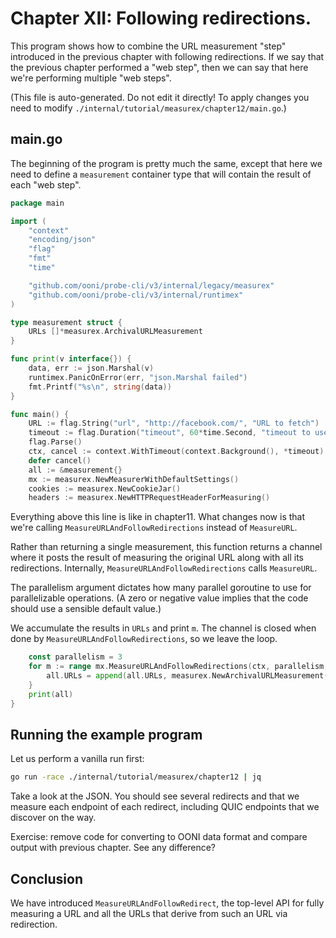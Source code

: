 
# Chapter XII: Following redirections.

This program shows how to combine the URL measurement
"step" introduced in the previous chapter with
following redirections. If we say that the previous
chapter performed a "web step", then we can say
that here we're performing multiple "web steps".

(This file is auto-generated. Do not edit it directly! To apply
changes you need to modify `./internal/tutorial/measurex/chapter12/main.go`.)

## main.go

The beginning of the program is pretty much the
same, except that here we need to define a
`measurement` container type that will contain
the result of each "web step".

```Go
package main

import (
	"context"
	"encoding/json"
	"flag"
	"fmt"
	"time"

	"github.com/ooni/probe-cli/v3/internal/legacy/measurex"
	"github.com/ooni/probe-cli/v3/internal/runtimex"
)

type measurement struct {
	URLs []*measurex.ArchivalURLMeasurement
}

func print(v interface{}) {
	data, err := json.Marshal(v)
	runtimex.PanicOnError(err, "json.Marshal failed")
	fmt.Printf("%s\n", string(data))
}

func main() {
	URL := flag.String("url", "http://facebook.com/", "URL to fetch")
	timeout := flag.Duration("timeout", 60*time.Second, "timeout to use")
	flag.Parse()
	ctx, cancel := context.WithTimeout(context.Background(), *timeout)
	defer cancel()
	all := &measurement{}
	mx := measurex.NewMeasurerWithDefaultSettings()
	cookies := measurex.NewCookieJar()
	headers := measurex.NewHTTPRequestHeaderForMeasuring()
```

Everything above this line is like in chapter11. What changes
now is that we're calling `MeasureURLAndFollowRedirections`
instead of `MeasureURL`.

Rather than returning a single measurement, this function
returns a channel where it posts the result of measuring
the original URL along with all its redirections. Internally,
`MeasureURLAndFollowRedirections` calls `MeasureURL`.

The parallelism argument dictates how many parallel goroutine
to use for parallelizable operations. (A zero or negative
value implies that the code should use a sensible default value.)

We accumulate the results in `URLs` and print `m`. The channel
is closed when done by `MeasureURLAndFollowRedirections`, so we leave the loop.

```Go
	const parallelism = 3
	for m := range mx.MeasureURLAndFollowRedirections(ctx, parallelism, *URL, headers, cookies) {
		all.URLs = append(all.URLs, measurex.NewArchivalURLMeasurement(m))
	}
	print(all)
}

```

## Running the example program

Let us perform a vanilla run first:

```bash
go run -race ./internal/tutorial/measurex/chapter12 | jq
```

Take a look at the JSON. You should see several redirects
and that we measure each endpoint of each redirect, including
QUIC endpoints that we discover on the way.

Exercise: remove code for converting to OONI data format
and compare output with previous chapter. See any difference?

## Conclusion

We have introduced `MeasureURLAndFollowRedirect`, the
top-level API for fully measuring a URL and all the URLs
that derive from such an URL via redirection.

